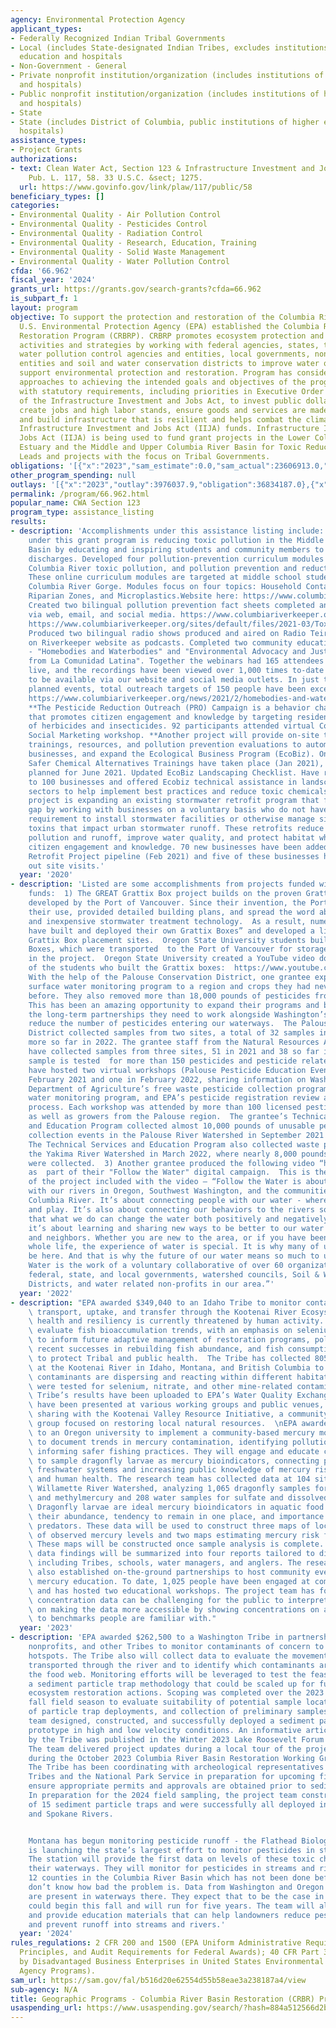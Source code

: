 ```yaml
---
agency: Environmental Protection Agency
applicant_types:
- Federally Recognized Indian Tribal Governments
- Local (includes State-designated Indian Tribes, excludes institutions of higher
  education and hospitals
- Non-Government - General
- Private nonprofit institution/organization (includes institutions of higher education
  and hospitals)
- Public nonprofit institution/organization (includes institutions of higher education
  and hospitals)
- State
- State (includes District of Columbia, public institutions of higher education and
  hospitals)
assistance_types:
- Project Grants
authorizations:
- text: Clean Water Act, Section 123 & Infrastructure Investment and Jobs Act (IIJA).
    Pub. L. 117, 58. 33 U.S.C. &sect; 1275.
  url: https://www.govinfo.gov/link/plaw/117/public/58
beneficiary_types: []
categories:
- Environmental Quality - Air Pollution Control
- Environmental Quality - Pesticides Control
- Environmental Quality - Radiation Control
- Environmental Quality - Research, Education, Training
- Environmental Quality - Solid Waste Management
- Environmental Quality - Water Pollution Control
cfda: '66.962'
fiscal_year: '2024'
grants_url: https://grants.gov/search-grants?cfda=66.962
is_subpart_f: 1
layout: program
objective: To support the protection and restoration of the Columbia River Basin the
  U.S. Environmental Protection Agency (EPA) established the Columbia River Basin
  Restoration Program (CRBRP). CRBRP promotes ecosystem protection and restoration
  activities and strategies by working with federal agencies, states, tribes, regional
  water pollution control agencies and entities, local governments, non-governmental
  entities and soil and water conservation districts to improve water quality and
  support environmental protection and restoration. Program has considered relevant
  approaches to achieving the intended goals and objectives of the program consistent
  with statutory requirements, including priorities in Executive Order 14052, Implementation
  of the Infrastructure Investment and Jobs Act, to invest public dollars equitably,
  create jobs and high labor stands, ensure goods and services are made in America,
  and build infrastructure that is resilient and helps combat the climate crisis using
  Infrastructure Investment and Jobs Act (IIJA) funds. Infrastructure Investment and
  Jobs Act (IIJA) is being used to fund grant projects in the Lower Columbia River
  Estuary and the Middle and Upper Columbia River Basin for Toxic Reduction Organization
  Leads and projects with the focus on Tribal Governments.
obligations: '[{"x":"2023","sam_estimate":0.0,"sam_actual":23606913.0,"usa_spending_actual":23606913.0},{"x":"2024","sam_estimate":0.0,"sam_actual":24554688.0,"usa_spending_actual":24554688.0},{"x":"2025","sam_estimate":0.0,"sam_actual":17700000.0,"usa_spending_actual":4384401.0}]'
other_program_spending: null
outlays: '[{"x":"2023","outlay":3976037.9,"obligation":36834187.0},{"x":"2024","outlay":235143.01,"obligation":15711815.0},{"x":"2025","outlay":0.0,"obligation":0.0}]'
permalink: /program/66.962.html
popular_name: CWA Section 123
program_type: assistance_listing
results:
- description: 'Accomplishments under this assistance listing include: **One project
    under this grant program is reducing toxic pollution in the Middle Columbia River
    Basin by educating and inspiring students and community members to prevent pollution
    discharges. Developed four pollution-prevention curriculum modules tailored to
    Columbia River toxic pollution, and pollution prevention and reduction strategies.
    These online curriculum modules are targeted at middle school students in the
    Columbia River Gorge. Modules focus on four topics: Household Contaminants; Stormwater,
    Riparian Zones, and Microplastics.Website here: https://www.columbiariverkeeper.org/engaging-communities/pollution-prevention-curriculum
    Created two bilingual pollution prevention fact sheets completed and distributed
    via web, email, and social media. https://www.columbiariverkeeper.org/sites/default/files/2021-03/Toxins%20in%20Home_d_Spanish_0.pdf
    https://www.columbiariverkeeper.org/sites/default/files/2021-03/Toxins%20in%20Home_d.pdf
    Produced two bilingual radio shows produced and aired on Radio Teirra and posted
    on Riverkeeper website as podcasts. Completed two community education webinars
    - "Homebodies and Waterbodies" and "Environmental Advocacy and Justice Perspectives
    from La Comunidad Latina". Together the webinars had 165 attendees who tuned in
    live, and the recordings have been viewed over 1,000 times to-date and will continue
    to be available via our website and social media outlets. In just two of the four
    planned events, total outreach targets of 150 people have been exceeded. https://www.columbiariverkeeper.org/news/2021/3/environmental-advocacy-and-justice
    https://www.columbiariverkeeper.org/news/2021/2/homebodies-and-waterbodies-recap
    **The Pesticide Reduction Outreach (PRO) Campaign is a behavior change campaign
    that promotes citizen engagement and knowledge by targeting residential users
    of herbicides and insecticides. 92 participants attended virtual Community Based
    Social Marketing workshop. **Another project will provide on-site technical assistance,
    trainings, resources, and pollution prevention evaluations to automotive and landscaping
    businesses, and expand the Ecological Business Program (EcoBiz). One of eight
    Safer Chemical Alternatives Trainings have taken place (Jan 2021), a second is
    planned for June 2021. Updated EcoBiz Landscaping Checklist. Have reached out
    to 100 businesses and offered Ecobiz technical assistance in landscaping and automotive
    sectors to help implement best practices and reduce toxic chemicals. **Another
    project is expanding an existing stormwater retrofit program that fills a regulatory
    gap by working with businesses on a voluntary basis who do not have a regulatory
    requirement to install stormwater facilities or otherwise manage site-produced
    toxins that impact urban stormwater runoff. These retrofits reduce or eliminate
    pollution and runoff, improve water quality, and protect habitat while promoting
    citizen engagement and knowledge. 70 new businesses have been added to the Stormwater
    Retrofit Project pipeline (Feb 2021) and five of these businesses have carried
    out site visits.'
  year: '2020'
- description: 'Listed are some accomplishments from projects funded with FY2019-2022
    funds:  1) The GREAT Grattix Box project builds on the proven Grattix Box technology
    developed by the Port of Vancouver. Since their invention, the Port has promoted
    their use, provided detailed building plans, and spread the word about this effective
    and inexpensive stormwater treatment technology.  As a result, numerous companies
    have built and deployed their own Grattix Boxes” and developed a list of 40 potential
    Grattix Box placement sites.  Oregon State University students built 10 Grattix
    Boxes, which were transported  to the Port of Vancouver for storage prior to deployment
    in the project.  Oregon State University created a YouTube video documenting the  experiences
    of the students who built the Grattix boxes:  https://www.youtube.com/watch?v=UQ3qHqYXtM4.  2)
    With the help of the Palouse Conservation District, one grantee expanded their
    surface water monitoring program to a region and crops they had never sampled
    before. They also removed more than 18,000 pounds of pesticides from these watersheds.
    This has been an amazing opportunity to expand their programs and begin building
    the long-term partnerships they need to work alongside Washington’s growers to
    reduce the number of pesticides entering our waterways.  The Palouse Conservation
    District collected samples from two sites, a total of 32 samples in 2021 and 18
    more so far in 2022. The grantee staff from the Natural Resources Assessment Section
    have collected samples from three sites, 51 in 2021 and 38 so far in 2022. Each
    sample is tested  for more than 150 pesticides and pesticide related chemicals.   They
    have hosted two virtual workshops (Palouse Pesticide Education Event), one in
    February 2021 and one in February 2022, sharing information on Washington State
    Department of Agriculture’s free waste pesticide collection program, the surface
    water monitoring program, and EPA’s pesticide registration review and risk assessment
    process. Each workshop was attended by more than 100 licensed pesticide applicators
    as well as growers from the Palouse region.  The grantee’s Technical Services
    and Education Program collected almost 10,000 pounds of unusable pesticides during
    collection events in the Palouse River Watershed in September 2021 and May 2022.
    The Technical Services and Education Program also collected waste pesticides in
    the Yakima River Watershed in March 2022, where nearly 8,000 pounds of pesticides
    were collected.  3) Another grantee produced the following video “https://www.youtube.com/channel/UCG63A3K-iykeGrjLp9xu9tA/videos
    as  part of their "Follow the Water" digital campaign.  This is the description
    of the project included with the video – “Follow the Water is about our relationship
    with our rivers in Oregon, Southwest Washington, and the communities along the
    Columbia River. It’s about connecting people with our water - where we live, work,
    and play. It’s also about connecting our behaviors to the rivers so we understand
    that what we do can change the water both positively and negatively. Ultimately,
    it’s about learning and sharing new ways to be better to our water with your friends
    and neighbors. Whether you are new to the area, or if you have been here your
    whole life, the experience of water is special. It is why many of us choose to
    be here. And that is why the future of our water means so much to us. Follow the
    Water is the work of a voluntary collaborative of over 60 organizations, from
    federal, state, and local governments, watershed councils, Soil & Water Conservation
    Districts, and water related non-profits in our area.”'
  year: '2022'
- description: "EPA awarded $349,040 to an Idaho Tribe to monitor contaminant trends,\
    \ transport, uptake, and transfer through the Kootenai River Ecosystem, whose\
    \ health and resiliency is currently threatened by human activity. The Tribe will\
    \ evaluate fish bioaccumulation trends, with an emphasis on selenium and mercury,\
    \ to inform future adaptive management of restoration programs, policy to protect\
    \ recent successes in rebuilding fish abundance, and fish consumption advisories\
    \ to protect Tribal and public health.  The Tribe has collected 805 water samples\
    \ at the Kootenai River in Idaho, Montana, and British Columbia to determine how\
    \ contaminants are dispersing and reacting within different habitat types. Samples\
    \ were tested for selenium, nitrate, and other mine-related contaminants. The\
    \ Tribe’s results have been uploaded to EPA’s Water Quality Exchange (WQX) and\
    \ have been presented at various working groups and public venues, such as data\
    \ sharing with the Kootenai Valley Resource Initiative, a community engagement\
    \ group focused on restoring local natural resources.  \nEPA awarded $349,919\
    \ to an Oregon university to implement a community-based mercury monitoring network\
    \ to document trends in mercury contamination, identifying pollution drivers and\
    \ informing safer fishing practices. They will engage and educate community scientists\
    \ to sample dragonfly larvae as mercury bioindicators, connecting people to their\
    \ freshwater systems and increasing public knowledge of mercury risks to ecosystem\
    \ and human health. The research team has collected data at 104 sites across the\
    \ Willamette River Watershed, analyzing 1,065 dragonfly samples for total mercury\
    \ and methylmercury and 208 water samples for sulfate and dissolved organic carbon.\
    \ Dragonfly larvae are ideal mercury bioindicators in aquatic food webs due to\
    \ their abundance, tendency to remain in one place, and importance as prey for\
    \ predators. These data will be used to construct three maps of local drivers\
    \ of observed mercury levels and two maps estimating mercury risk for fish consumers.\
    \ These maps will be constructed once sample analysis is complete. Additionally,\
    \ data findings will be summarized into four reports tailored to different audiences,\
    \ including Tribes, schools, water managers, and anglers. The research team has\
    \ also established on-the-ground partnerships to host community events providing\
    \ mercury education. To date, 1,025 people have been engaged at community events,\
    \ and has hosted two educational workshops. The project team has found that mercury\
    \ concentration data can be challenging for the public to interpret and is working\
    \ on making the data more accessible by showing concentrations on a scale in relation\
    \ to benchmarks people are familiar with."
  year: '2023'
- description: 'EPA awarded $262,500 to a Washington Tribe in partnership with state,
    nonprofits, and other Tribes to monitor contaminants of concern to identify contamination
    hotspots. The Tribe also will collect data to evaluate the movement of contaminants
    transported through the river and to identify which contaminants are entering
    the food web. Monitoring efforts will be leveraged to test the feasibility of
    a sediment particle trap methodology that could be scaled up for future large-scale
    ecosystem restoration actions. Scoping was completed over the 2023 summer and
    fall field season to evaluate suitability of potential sample locations, feasibility
    of particle trap deployments, and collection of preliminary samples. The project
    team designed, constructed, and successfully deployed a sediment particle trap
    prototype in high and low velocity conditions. An informative article prepared
    by the Tribe was published in the Winter 2023 Lake Roosevelt Forum newsletter.
    The team delivered project updates during a local tour of the project site and
    during the October 2023 Columbia River Basin Restoration Working Group meeting.
    The Tribe has been coordinating with archeological representatives from other
    Tribes and the National Park Service in preparation for upcoming field work to
    ensure appropriate permits and approvals are obtained prior to sediment collection.
    In preparation for the 2024 field sampling, the project team constructed a total
    of 15 sediment particle traps and were successfully all deployed in the Columbia
    and Spokane Rivers.


    Montana has begun monitoring pesticide runoff - the Flathead Biological Station
    is launching the state’s largest effort to monitor pesticides in streams and rivers.
    The station will provide the first data on levels of these toxic chemicals in
    their waterways. They will monitor for pesticides in streams and rivers throughout
    12 counties in the Columbia River Basin which has not been done before so they
    don’t know how bad the problem is. Data from Washington and Oregon show that pesticides
    are present in waterways there. They expect that to be the case in Montana. Monitoring
    could begin this fall and will run for five years. The team will also put on workshops
    and provide education materials that can help landowners reduce pesticide use
    and prevent runoff into streams and rivers.'
  year: '2024'
rules_regulations: 2 CFR 200 and 1500 (EPA Uniform Administrative Requirements, Cost
  Principles, and Audit Requirements for Federal Awards); 40 CFR Part 33 (Participation
  by Disadvantaged Business Enterprises in United States Environmental Protection
  Agency Programs).
sam_url: https://sam.gov/fal/b516d20e62554d55b58eae3a238187a4/view
sub-agency: N/A
title: Geographic Programs - Columbia River Basin Restoration (CRBR) Program
usaspending_url: https://www.usaspending.gov/search/?hash=884a512566d2b3a0afaa286a34d3886c
---
```

